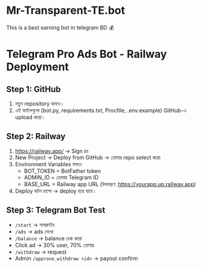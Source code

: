 # Mr-Transparent-TE.bot
This is a best earning bot in telegram BD 💰
# Telegram Pro Ads Bot - Railway Deployment

## Step 1: GitHub
1. নতুন repository বানাও।
2. এই ফাইলগুলো (bot.py, requirements.txt, Procfile, .env.example) GitHub-এ upload করো।

## Step 2: Railway
1. https://railway.app/ → Sign in
2. New Project → Deploy from GitHub → তোমার repo select করো
3. Environment Variables বসাও:
   - BOT_TOKEN = BotFather token
   - ADMIN_ID = তোমার Telegram ID
   - BASE_URL = Railway app URL (উদাহরণ: https://yourapp.up.railway.app)
4. Deploy বাটন চাপো → deploy হয়ে যাবে।

## Step 3: Telegram Bot Test
- `/start` → সাবস্ক্রাইব
- `/ads` → ads দেখো
- `/balance` → balance চেক করো
- Click ad → 30% user, 70% তোমার
- `/withdraw` → request
- Admin `/approve_withdraw <id>` → payout confirm
